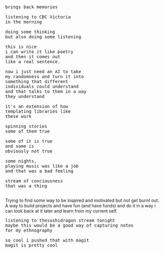 <pre>
brings back memories

listening to CBC Victoria
in the morning

doing some thinking
but also doing some listening

this is nice
i can write it like poetry
and then it comes out
like a real sentence.

now i just need an AI to take
my randomness and turn it into
something that different
individuals could understand
and that talks to them in a way
they understand

it's an extension of how
templating libraries like
these work

spinning stories
some of them true

some of it is true
and some is
obviously not true

some nights,
playing music was like a job
and that was a bad feeling

stream of conciousness
that was a thing

</pre>

Trying to find some way to be inspired and motivated
but not get burnt out.  A way to build projects and have
fun (and have funds) and do it in a way i can look back
at it later and learn from my current self.

<pre>
listening to thesushidragon stream tonight
maybe this would be a good way of capturing notes
for my ethnography

so cool i pushed that with magit
magit is pretty cool
</pre>
